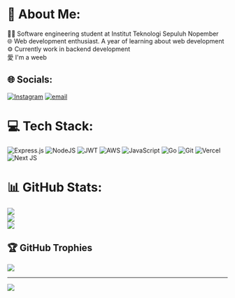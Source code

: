 # 💫 About Me:
👨‍💻 Software engineering student at Institut Teknologi Sepuluh Nopember<br>🌐 Web development enthusiast. A year of learning about web development<br>⚙️ Currently work in backend development<br>愛 I'm a weeb


## 🌐 Socials:
[![Instagram](https://img.shields.io/badge/Instagram-%23E4405F.svg?logo=Instagram&logoColor=white)](https://instagram.com/aldoger_bn) [![email](https://img.shields.io/badge/Email-D14836?logo=gmail&logoColor=white)](mailto:nainggolanben12@gmail.com) 

# 💻 Tech Stack:
![Express.js](https://img.shields.io/badge/express.js-%23404d59.svg?style=for-the-badge&logo=express&logoColor=%2361DAFB) ![NodeJS](https://img.shields.io/badge/node.js-6DA55F?style=for-the-badge&logo=node.js&logoColor=white) ![JWT](https://img.shields.io/badge/JWT-black?style=for-the-badge&logo=JSON%20web%20tokens)  ![AWS](https://img.shields.io/badge/AWS-%23FF9900.svg?style=for-the-badge&logo=amazon-aws&logoColor=white) ![JavaScript](https://img.shields.io/badge/javascript-%23323330.svg?style=for-the-badge&logo=javascript&logoColor=%23F7DF1E) ![Go](https://img.shields.io/badge/go-%2300ADD8.svg?style=for-the-badge&logo=go&logoColor=white) ![Git](https://img.shields.io/badge/git-%23F05033.svg?style=for-the-badge&logo=git&logoColor=white) ![Vercel](https://img.shields.io/badge/vercel-%23000000.svg?style=for-the-badge&logo=vercel&logoColor=white) ![Next JS](https://img.shields.io/badge/Next-black?style=for-the-badge&logo=next.js&logoColor=white)
# 📊 GitHub Stats:
![](https://github-readme-stats.vercel.app/api?username=aldoger&theme=tokyonight&hide_border=false&include_all_commits=false&count_private=false)<br/>
![](https://nirzak-streak-stats.vercel.app/?user=aldoger&theme=tokyonight&hide_border=false)<br/>
![](https://github-readme-stats.vercel.app/api/top-langs/?username=aldoger&theme=tokyonight&hide_border=false&include_all_commits=false&count_private=false&layout=compact)

## 🏆 GitHub Trophies
![](https://github-profile-trophy.vercel.app/?username=aldoger&theme=tokyonight&no-frame=false&no-bg=true&margin-w=4)

---
[![](https://visitcount.itsvg.in/api?id=aldoger&icon=5&color=1)](https://visitcount.itsvg.in)

<!-- Proudly created with GPRM ( https://gprm.itsvg.in ) -->
